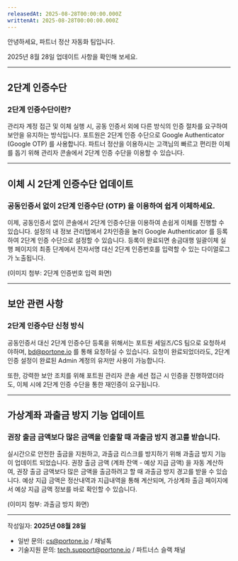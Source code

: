 ```yaml
---
releasedAt: 2025-08-28T00:00:00.000Z
writtenAt: 2025-08-28T00:00:00.000Z
---
```


안녕하세요, 파트너 정산 자동화 팀입니다.

2025년 8월 28일 업데이트 사항을 확인해 보세요.

---

## 2단계 인증수단

### 2단계 인증수단이란?

관리자 계정 접근 및 이체 실행 시, 공동 인증서 외에 다른 방식의 인증 절차를 요구하여 보안을 유지하는 방식입니다. 포트원은 2단계 인증 수단으로 Google Authenticator (Google OTP) 를 사용합니다. 파트너 정산을 이용하시는 고객님의 빠르고 편리한 이체를 돕기 위해 관리자 콘솔에서 2단계 인증 수단을 이용할 수 있습니다.

---

## 이체 시 2단계 인증수단 업데이트

### 공동인증서 없이 2단계 인증수단 (OTP) 을 이용하여 쉽게 이체하세요.

이제, 공동인증서 없이 콘솔에서 2단계 인증수단을 이용하여 손쉽게 이체를 진행할 수 있습니다. 설정의 내 정보 관리탭에서 2차인증을 눌러 Google Authenticator 를 등록하여 2단계 인증 수단으로 설정할 수 있습니다. 등록이 완료되면 송금대행 일괄이체 실행 페이지의 최종 단계에서 전자서명 대신 2단계 인증번호를 입력할 수 있는 다이얼로그가 노출됩니다.

(이미지 첨부: 2단계 인증번호 입력 화면)

---

## 보안 관련 사항

### 2단계 인증수단 신청 방식

공동인증서 대신 2단계 인증수단 등록을 위해서는 포트원 세일즈/CS 팀으로 요청하셔야하며, <bd@portone.io> 를 통해 요청하실 수 있습니다. 요청이 완료되었더라도, 2단계 인증 설정이 완료된 Admin 계정의 유저만 사용이 가능합니다.

또한, 강력한 보안 조치를 위해 포트원 관리자 콘솔 세션 접근 시 인증을 진행하였더라도, 이체 시에 2단계 인증 수단을 통한 재인증이 요구됩니다.

---

## 가상계좌 과출금 방지 기능 업데이트

### 권장 출금 금액보다 많은 금액을 인출할 때 과출금 방지 경고를 받습니다.

실시간으로 안전한 출금을 지원하고, 과출금 리스크를 방지하기 위해 과출금 방지 기능이 업데이트 되었습니다. 권장 출금 금액 (계좌 잔액 - 예상 지급 금액) 을 자동 계산하여, 권장 출금 금액보다 많은 금액을 출금하려고 할 때 과출금 방지 경고를 받을 수 있습니다. 예상 지급 금액은 정산내역과 지급내역을 통해 계산되며, 가상계좌 출금 페이지에서 예상 지급 금액 정보를 바로 확인할 수 있습니다.

(이미지 첨부: 과출금 방지 화면)

---

작성일자: **2025년 08월 28일**

- 일반 문의: <cs@portone.io> / 채널톡
- 기술지원 문의: <tech.support@portone.io> / 파트너스 슬랙 채널
